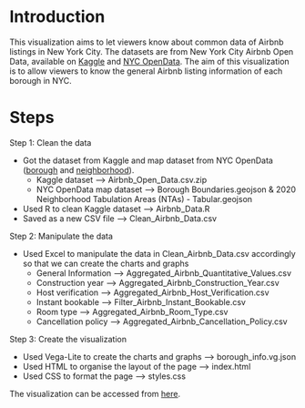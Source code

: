 # Introduction
This visualization aims to let viewers know about common data of Airbnb listings in New York City. The datasets are from New York City Airbnb Open Data, available on [Kaggle](https://www.kaggle.com/datasets/dgomonov/new-york-city-airbnb-open-data) and [NYC OpenData](https://opendata.cityofnewyork.us/). The aim of this visualization is to allow viewers to know the general Airbnb listing information of each borough in NYC. 

# Steps
Step 1: Clean the data
- Got the dataset from Kaggle and map dataset from NYC OpenData ([borough](https://data.cityofnewyork.us/City-Government/Borough-Boundaries/tqmj-j8zm) and [neighborhood](https://data.cityofnewyork.us/City-Government/2020-Neighborhood-Tabulation-Areas-NTAs-Tabular/9nt8-h7nd/data)).
  - Kaggle dataset --> Airbnb_Open_Data.csv.zip
  - NYC OpenData map dataset --> Borough Boundaries.geojson & 2020 Neighborhood Tabulation Areas (NTAs) - Tabular.geojson
- Used R to clean Kaggle dataset --> Airbnb_Data.R
- Saved as a new CSV file --> Clean_Airbnb_Data.csv

Step 2: Manipulate the data
- Used Excel to manipulate the data in Clean_Airbnb_Data.csv accordingly so that we can create the charts and graphs 
  - General Information --> Aggregated_Airbnb_Quantitative_Values.csv
  - Construction year --> Aggregated_Airbnb_Construction_Year.csv
  - Host verification --> Aggregated_Airbnb_Host_Verification.csv
  - Instant bookable --> Filter_Airbnb_Instant_Bookable.csv
  - Room type --> Aggregated_Airbnb_Room_Type.csv
  - Cancellation policy --> Aggregated_Airbnb_Cancellation_Policy.csv

Step 3: Create the visualization
- Used Vega-Lite to create the charts and graphs --> borough_info.vg.json
- Used HTML to organise the layout of the page --> index.html
- Used CSS to format the page --> styles.css

The visualization can be accessed from [here](https://jennyvanlinh.github.io/NYCAirbnb2022/).

